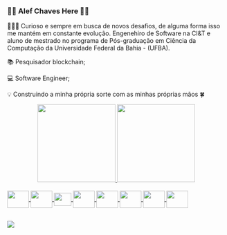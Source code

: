 ### 👨🏾 Alef Chaves Here 👋🏿

👨🏾‍💻 Curioso e sempre em busca de novos desafios, de alguma forma isso me mantém em constante evolução. Engenehiro de Software na CI&T e aluno de mestrado no programa de Pós-graduação em Ciência da Computação da Universidade Federal da Bahia - (UFBA).

📚 Pesquisador blockchain;

💻 Software Engineer;


💡 Construindo a minha própria sorte com as minhas próprias mãos 🍀

 

<div align="center">
  <a href="https://github.com/Aleffchaves">
  <img height="180em" src="https://github-readme-stats.vercel.app/api?username=Alefmeira&show_icons=true&theme=codeSTACKr&include_all_commits=true&count_private=true"/>
  <img height="180em" src="https://github-readme-stats.vercel.app/api/top-langs/?username=AlefMeira&layout=compact&langs_count=7&theme=codeSTACKr"/>
    
</div>
<div style="display: inline_block"><br>  
   <img  align="center" height="40" width="50" src="https://cdn.jsdelivr.net/gh/devicons/devicon/icons/java/java-original-wordmark.svg" />
   <img  align="center" height="40" width="50" src="https://cdn.jsdelivr.net/gh/devicons/devicon/icons/spring/spring-original-wordmark.svg"/>
   <img  align="center" height="30" width="40" src="https://cdn.jsdelivr.net/gh/devicons/devicon/icons/javascript/javascript-original.svg" />
   <img  align="center" height="40" width="50" src="https://cdn.jsdelivr.net/gh/devicons/devicon/icons/html5/html5-original-wordmark.svg"  />
   <img  align="center" height="40" width="50" src="https://cdn.jsdelivr.net/gh/devicons/devicon/icons/css3/css3-original-wordmark.svg"  />
   <img  align="center" height="40" width="50" src="https://cdn.jsdelivr.net/gh/devicons/devicon/icons/css3/css3-original-wordmark.svg"  />
   <img align="center" height="40" width="50" src="https://cdn.jsdelivr.net/gh/devicons/devicon/icons/typescript/typescript-original.svg" />       
   <img  align="center" height="40" width="50" src="https://cdn.jsdelivr.net/gh/devicons/devicon/icons/angularjs/angularjs-original.svg" />
          

</div>
  
  ##
  <div>
      <a href="https://www.linkedin.com/in/alefmeira" target="_blank"><img src="https://img.shields.io/badge/-LinkedIn-%230077B5?style=for-the-  badge&logo=linkedin&logoColor=white" target="_blank"></a> 
    </div>
  
  

<!--
**AlefMeira/Alefmeira** is a ✨ _special_ ✨ repository because its `README.md` (this file) appears on your GitHub profile.

Here are some ideas to get you started:


- 🌱 I’m currently learning ...
- 👯 I’m looking to collaborate on ...
- 🤔 I’m looking for help with ...
- 💬 Ask me about ...
- 📫 How to reach me: ...
- 😄 Pronouns: ...
- ⚡ Fun fact: ...
-->
